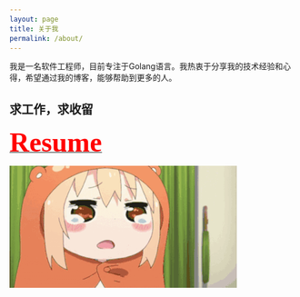 ```yaml
---
layout: page
title: 关于我
permalink: /about/
---
```


我是一名软件工程师，目前专注于Golang语言。我热衷于分享我的技术经验和心得，希望通过我的博客，能够帮助到更多的人。

## 求工作，求收留

[<strong><font face="逐浪像素字" color=red size=10>Resume</font></strong>](https://feng6917.github.io/lg-go-resume-self/)

![img](./images/2024-10-12/555.gif_s400x0)
